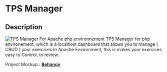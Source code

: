 # TPS Manager

## Description
![TPS Manager For Apache php environnement](https://mir-s3-cdn-cf.behance.net/project_modules/1400_opt_1/f0579d89157741.5dec2de6e8a7c.png)
TPS Manager for php environement, which is a localhost dashboard that allows you to manage ( CRUD ) your exercices In Apache Environment, this is makes your exercices easy to Control, to review.

Project Mockup : **[Behance](https://www.behance.net/gallery/89157741/TPS-Manager-For-PHP-Environnement)**
